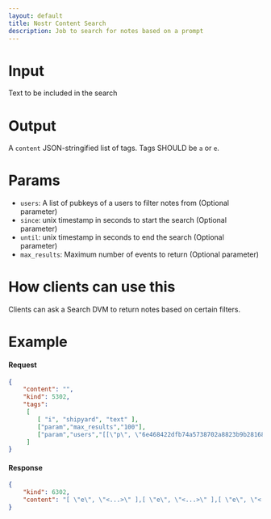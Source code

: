 ```yaml
---
layout: default
title: Nostr Content Search
description: Job to search for notes based on a prompt
---
```


# Input
Text to be included in the search

# Output

A `content` JSON-stringified list of tags. Tags SHOULD be `a` or `e`.

# Params

* `users`: A list of pubkeys of a users to filter notes from (Optional parameter)
* `since`: unix timestamp in seconds to start the search (Optional parameter)
* `until`: unix timestamp in seconds to end the search (Optional parameter)
* `max_results`: Maximum number of events to return (Optional parameter)

# How clients can use this

Clients can ask a Search DVM to return notes based on certain filters. 


# Example

#### Request

```json
{
    "content": "",
    "kind": 5302,
    "tags":
     [
        [ "i", "shipyard", "text" ],
        ["param","max_results","100"],
        ["param","users","[[\"p\", \"6e468422dfb74a5738702a8823b9b28168abab8655faacb6853cd0ee15deee93\"]]"]
     ]
}
```

#### Response

```json
{
    "kind": 6302,
    "content": "[ \"e\", \"<...>\" ],[ \"e\", \"<...>\" ],[ \"e\", \"<...>\" ],[ \"e\", \"<...>\" ]"
}
```
